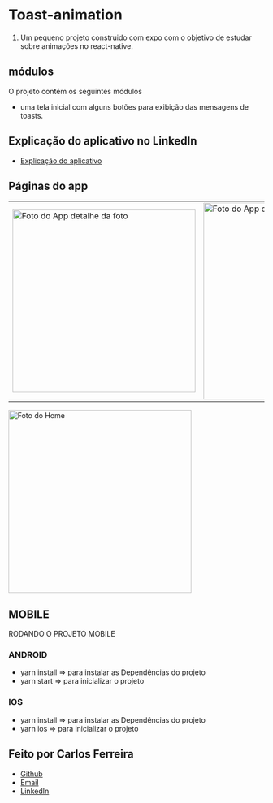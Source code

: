 # Toast-animation

1. Um pequeno projeto construido com expo com o objetivo de estudar sobre animações no react-native.

## módulos

O projeto contém os seguintes módulos

- uma tela inicial com alguns botões para exibição das mensagens de toasts.

## Explicação do aplicativo no LinkedIn

- [Explicação do aplicativo](https://www.linkedin.com/posts/carlos-ferreira-4b2ba219a_js-react-reactjs-activity-6949533311056625664-Z2zF?utm_source=linkedin_share&utm_medium=android_app)

## Páginas do app

<table>
  <tr>
<td><img src="https://github.com/CarlosSTS/react-native-toast-animation/blob/master/assets/default.png" alt="Foto do App detalhe da foto" width="360" /></td>
<td><img src="https://github.com/CarlosSTS/react-native-toast-animation/blob/master/assets/error.png" alt="Foto do App detalhe" width="388" /></td>
<td><img src="https://github.com/CarlosSTS/react-native-toast-animation/blob/master/assets/success.png" alt="Foto do App mapa" width="360" /></td>
</tr>
</table>

<img src="" alt="Foto do Home" width="360" />

## MOBILE

RODANDO O PROJETO MOBILE

### ANDROID

- yarn install => para instalar as Dependências do projeto
- yarn start => para inicializar o projeto

### IOS

- yarn install => para instalar as Dependências do projeto
- yarn ios => para inicializar o projeto

## Feito por Carlos Ferreira

- [Github](https://www.github.com/CarlosSTS)
- [Email](mailto://carlossts826@gmail.com)
- [LinkedIn](https://www.linkedin.com/in/carlos-ferreira-4b2ba219a/)
